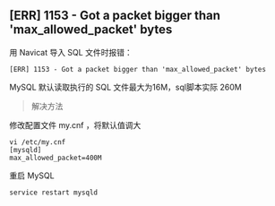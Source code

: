 ## [ERR] 1153 - Got a packet bigger than 'max_allowed_packet' bytes

用 Navicat 导入 SQL 文件时报错：

```
[ERR] 1153 - Got a packet bigger than 'max_allowed_packet' bytes
```

MySQL 默认读取执行的 SQL 文件最大为16M，sql脚本实际 260M

> 解决方法

修改配置文件 my.cnf ，将默认值调大

```
vi /etc/my.cnf
[mysqld]
max_allowed_packet=400M
```

重启 MySQL

```
service restart mysqld
```

